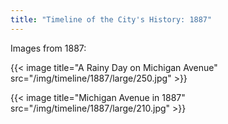 ```yaml
---
title: "Timeline of the City's History: 1887"
---
```

Images from 1887:

{{< image title="A Rainy Day on Michigan Avenue" src="/img/timeline/1887/large/250.jpg" >}}

{{< image title="Michigan Avenue in 1887" src="/img/timeline/1887/large/210.jpg" >}}